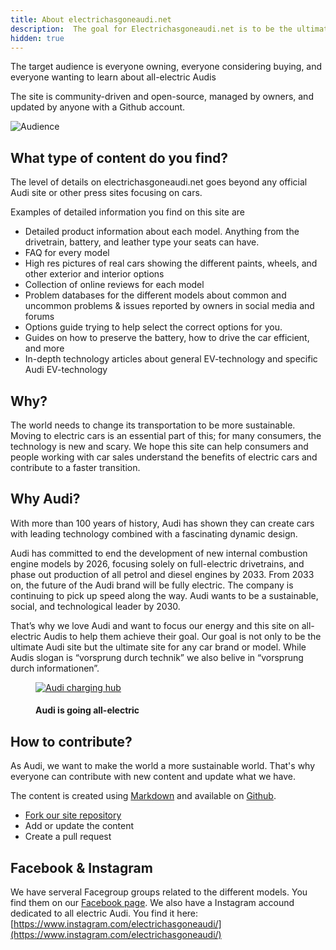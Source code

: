 ```yaml
---
title: About electrichasgoneaudi.net
description:  The goal for Electrichasgoneaudi.net is to be the ultimate site for information about all-electric Audis.  
hidden: true
---
```

<!-- markdownlint-disable MD033 -->

The target audience is everyone owning, everyone considering buying, and everyone wanting to learn about all-electric Audis

The site is community-driven and open-source,  managed by owners, and updated by anyone with a Github account.

![Audience](https://media.electrichasgoneaudi.net/multimedia/articles/about/about_2.jpg "We have users from most of the countries on the planet.")

## What type of content do you find?

The level of details on electrichasgoneaudi.net goes beyond any official Audi site or other press sites focusing on cars.

Examples of detailed information you find on this site are

- Detailed product information about each model. Anything from the drivetrain, battery, and leather type your seats can have.
- FAQ for every model
- High res pictures of real cars showing the different paints, wheels, and other exterior and interior options
- Collection of online reviews for each model
- Problem databases for the different models about common and uncommon problems & issues reported by owners in social media and forums
- Options guide trying to help select the correct options for you.
- Guides on how to preserve the battery, how to drive the car efficient, and more
- In-depth technology articles about general EV-technology and specific Audi EV-technology

## Why?

The world needs to change its transportation to be more sustainable. Moving to electric cars is an essential part of this; for many consumers, the technology is new and scary. We hope this site can help consumers and people working with car sales understand the benefits of electric cars and contribute to a faster transition.

## Why Audi?

With more than 100 years of history, Audi has shown they can create cars with leading technology combined with a fascinating dynamic design.

Audi has committed to end the development of new internal combustion engine models by 2026, focusing solely on full-electric drivetrains, and phase out production of all petrol and diesel engines by 2033. From 2033 on, the future of the Audi brand will be fully electric. The company is continuing to pick up speed along the way. Audi wants to be a sustainable, social, and technological leader by 2030.

That’s why we love Audi and want to focus our energy and this site on all-electric Audis to help them achieve their goal. Our goal is not only to be the ultimate Audi site but the ultimate site for any car brand or model. While Audis slogan is “vorsprung durch technik” we also belive in “vorsprung durch informationen”.

<figure>
    <a href="https://media.electrichasgoneaudi.net/multimedia/articles/about/about_1.jpg">
        <img src="https://media.electrichasgoneaudi.net/multimedia/articles/about/about_1s.jpg" alt="Audi charging hub" title="Audi charging hub">
    </a>
    <figcaption><h4>Audi is going all-electric</h4></figcaption>
</figure>

## How to contribute?

As Audi, we want to make the world a more sustainable world. That's why everyone can contribute with new content and update what we have.

The content is created using [Markdown](https://en.wikipedia.org/wiki/Markdown) and available on [Github](https://github.com/electrichasgoneaudi/electrichasgoneaudi.github.io).

- [Fork our site repository](https://docs.github.com/en/get-started/quickstart/fork-a-repo)
- Add or update the content
- Create a pull request

## Facebook & Instagram

We have serveral Facegroup groups related to the different models. You find them on our [Facebook page](https://www.facebook.com/electrichasgoneaudi/groups/).  We also have a Instagram accound dedicated to all electric Audi. You find it here: [https://www.instagram.com/electrichasgoneaudi/](https://www.instagram.com/electrichasgoneaudi/)
